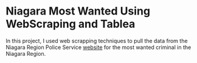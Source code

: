 # Niagara Most Wanted Using WebScraping and Tablea

In this project, I used web scrapping techniques to pull the data from the Niagara Region Police Service [website](https://www.niagarapolice.ca/en/news-and-events/Niagara-s-Wanted.aspx) for the most wanted criminal in the Niagara Region.

